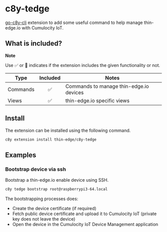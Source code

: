 # c8y-tedge

[go-c8y-cli](https://goc8ycli.netlify.app/) extension to add some useful command to help manage thin-edge.io with Cumulocity IoT.

## What is included?

**Note**

Use ✅ or 🔲 indicates if the extension includes the given functionality or not.


|Type|Included|Notes|
|----|:-:|-----|
|Commands|✅|Commands to manage thin-edge.io devices|
|Views|✅|thin-edge.io specific views|

## Install

The extension can be installed using the following command.

```sh
c8y extension install thin-edge/c8y-tedge
```

## Examples

### Bootstrap device via ssh

Bootstrap a thin-edge.io enable device using SSH.

```sh
c8y tedge bootstrap root@raspberrypi3-64.local
```

The bootstrapping processes does:

* Create the device certificate (if required)
* Fetch public device certificate and upload it to Cumulocity IoT (private key does not leave the device)
* Open the device in the Cumulocity IoT Device Management application
